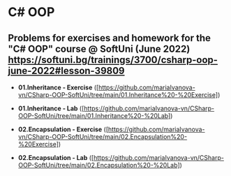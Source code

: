 # C# OOP


## Problems for exercises and homework for the "C# OOP" course @ SoftUni (June 2022)  https://softuni.bg/trainings/3700/csharp-oop-june-2022#lesson-39809


- **01.Inheritance - Exercise** ([https://github.com/mariaIvanova-vn/CSharp-OOP-SoftUni/tree/main/01.Inheritance%20-%20Exercise])

- **01.Inheritance - Lab** ([https://github.com/mariaIvanova-vn/CSharp-OOP-SoftUni/tree/main/01.Inheritance%20-%20Lab])

- **02.Encapsulation - Exercise** ([https://github.com/mariaIvanova-vn/CSharp-OOP-SoftUni/tree/main/02.Encapsulation%20-%20Exercise])

- **02.Encapsulation - Lab** ([https://github.com/mariaIvanova-vn/CSharp-OOP-SoftUni/tree/main/02.Encapsulation%20-%20Lab])
